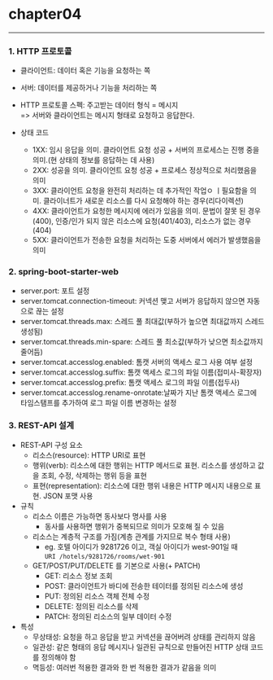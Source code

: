 # chapter04

---

### 1. HTTP 프로토콜
* 클라이언트: 데이터 혹은 기능을 요청하는 쪽
* 서버: 데이터를 제공하거나 기능을 처리하는 쪽
* HTTP 프로토콜 스펙: 주고받는 데이터 형식 = 메시지  
  => 서버와 클라이언트는 메시지 형태로 요청하고 응답한다. 

* 상태 코드
  * 1XX: 임시 응답을 의미. 클라이언트 요청 성공 + 서버의 프로세스는 진행 중을 의미.(현 상태의 정보를 응답하는 데 사용)
  * 2XX: 성공을 의미. 클라이언트 요청 성공 + 프로세스 정상적으로 처리했음을 의미
  * 3XX: 클라이언트 요청을 완전히 처리하는 데 추가적인 작업ㅇ ㅣ필요함을 의미. 클라이너트가 새로운 리소스를 다시 요청해야 하는 경우(리다이렉션)
  * 4XX: 클라이언트가 요청한 메시지에 에러가 있음을 의미. 문법이 잘못 된 경우(400), 인증/인가 되지 않은 리소스에 요청(401/403), 리소스가 없는 경우(404)
  * 5XX: 클라이언트가 전송한 요청을 처리하는 도중 서버에서 에러가 발생했음을 의미


### 2. spring-boot-starter-web
* server.port: 포트 설정
* server.tomcat.connection-timeout: 커넥션 맺고 서버가 응답하지 않으면 자동으로 끊는 설정
* server.tomcat.threads.max: 스레드 풀 최대값(부하가 높으면 최대값까지 스레드 생성됨)
* server.tomcat.threads.min-spare: 스레드 풀 최소값(부하가 낮으면 최소값까지 줄어듬)
* server.tomcat.accesslog.enabled: 톰캣 서버의 액세스 로그 사용 여부 설정
* server.tomcat.accesslog.suffix: 톰캣 액세스 로그의 파일 이름(접미사-확장자)
* server.tomcat.accesslog.prefix: 톰캣 액세스 로그의 파일 이름(접두사)
* server.tomcat.accesslog.rename-onrotate:날짜가 지난 톰캣 액세스 로그에 타임스탬프를 추가하여 로그 파일 이름 변경하는 설정

### 3. REST-API 설계
* REST-API 구성 요소
  * 리소스(resource): HTTP URI로 표현
  * 행위(verb): 리소스에 대한 행위는 HTTP 메서드로 표현. 리소스를 생성하고 값을 조회, 수정, 삭제하는 행위 등을 표현
  * 표현(representation): 리소스에 대한 행위 내용은 HTTP 메시지 내용으로 표현. JSON 포맷 사용
* 규칙
  * 리소스 이름은 가능하면 동사보다 명사를 사용
    * 동사를 사용하면 행위가 중복되므로 의미가 모호해 질 수 있음
  * 리소스는 계층적 구조를 가짐(계층 관계를 가지므로 복수 형태 사용)
    * eg. 호텔 아이디가 9281726 이고, 객실 아이디가 west-901일 때  
      ```URI /hotels/9281726/rooms/wet-901```
  * GET/POST/PUT/DELETE 를 기본으로 사용(+ PATCH)
    * GET: 리소스 정보 조회
    * POST: 클라이언트가 바디에 전송한 테이터를 정의된 리소스에 생성
    * PUT: 정의된 리소스 객체 전체 수정
    * DELETE: 정의된 리소스를 삭제
    * PATCH: 정의된 리소스의 일부 데이터 수정
* 특성
  * 무상태성: 요청을 하고 응답을 받고 커넥션을 끊어버려 상태를 관리하지 않음
  * 일관성: 같은 형태의 응답 메시지나 일관된 규칙으로 만들어진 HTTP 상태 코드를 정의해야 함
  * 멱등성: 여러번 적용한 결과와 한 번 적용한 결과가 같음을 의미

